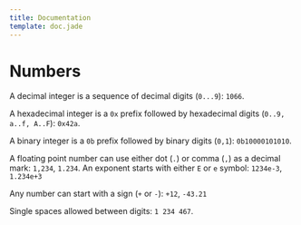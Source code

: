 ```yaml
---
title: Documentation
template: doc.jade
---
```


Numbers
=======
<!--
Copyright (C) 2010-2013 Ruslan Lopatin.
Permission is granted to copy, distribute and/or modify this document
under the terms of the GNU Free Documentation License, Version 1.3
or any later version published by the Free Software Foundation;
with no Invariant Sections, no Front-Cover Texts, and no Back-Cover Texts.
A copy of the license is included in the section entitled "GNU
Free Documentation License".
-->

A decimal integer is a sequence of decimal digits (`0...9`): `1066`.

A hexadecimal integer is a `0x` prefix followed by hexadecimal digits
(`0..9, a..f, A..F`): `0x42a`.

A binary integer is a `0b` prefix followed by binary digits (`0,1`):
`0b10000101010`.

A floating point number can use either dot (`.`) or comma (`,`) as a decimal
mark: `1,234`, `1.234`. An exponent starts with either `E` or `e` symbol:
`1234e-3`, `1.234e+3`

Any number can start with a sign (`+` or `-`): `+12`, `-43.21`

Single spaces allowed between digits: `1 234 467`.
